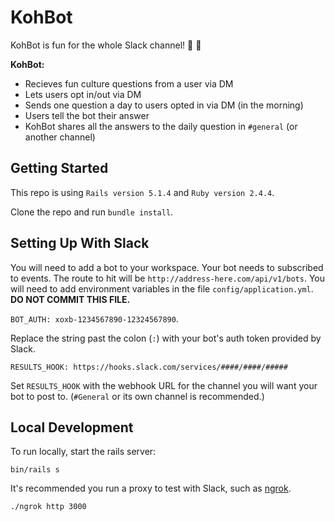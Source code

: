 # KohBot

KohBot is fun for the whole Slack channel! :robot: :tada:

**KohBot:**
- Recieves fun culture questions from a user via DM
- Lets users opt in/out via DM
- Sends one question a day to users opted in via DM (in the morning)
- Users tell the bot their answer
- KohBot shares all the answers to the daily question in `#general` (or another channel)

## Getting Started
This repo is using `Rails version 5.1.4` and `Ruby version 2.4.4`.

Clone the repo and run `bundle install`.

## Setting Up With Slack

You will need to add a bot to your workspace. Your bot needs to subscribed to events. The route to hit will be `http://address-here.com/api/v1/bots`. You will need to add environment variables in the file `config/application.yml`. **DO NOT COMMIT THIS FILE.**

`BOT_AUTH: xoxb-1234567890-12324567890`.

Replace the string past the colon (`:`) with your bot's auth token provided by Slack.

`RESULTS_HOOK: https://hooks.slack.com/services/####/####/#####`

Set `RESULTS_HOOK` with the webhook URL for the channel you will want your bot to post to. (`#General` or its own channel is recommended.)

## Local Development
To run locally, start the rails server:

`bin/rails s`

It's recommended you run a proxy to test with Slack, such as [ngrok](https://ngrok.com/).

`./ngrok http 3000`